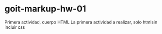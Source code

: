 # goit-markup-hw-01
Primera actividad, cuerpo HTML
La primera actividad a realizar, solo htmlsin incluir css
